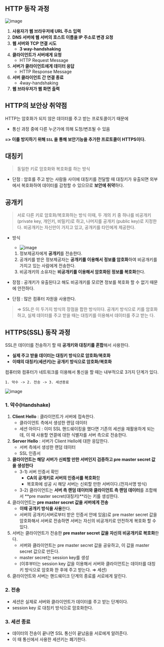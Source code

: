 ## HTTP 동작 과정

![image](https://user-images.githubusercontent.com/77563814/167622768-01fe0e2a-4928-42be-b200-81716dea8cd6.png)

1. **사용자가 웹 브라우저에 URL 주소 입력**
2. **DNS 서버에 웹 서버의 호스트 이름을 IP 주소로 변경 요청**
3. **웹 서버와 TCP 연결 시도**
    - **3 way-handshaking**
4. **클라이언트가 서버에게 요청**
    - HTTP Request Message
5. **서버가 클라이언트에게 데이터 응답**
    - HTTP Response Message
6. **서버 클라이언트 간 연결 종료**
    - 4way-handshaking
7. **웹 브라우저가 웹 화면 출력**

## HTTP의 보안상 취약점

HTTP는 암호화가 되지 않은 데이터를 주고 받는 프로토콜이기 때문에

- 통신 과정 중에 다른 누군가에 의해 도청/변조될 수 있음

**=> 이를 방지하기 위해 `SSL` 을 통해 보안기능을 추가한 프로토콜이 HTTPS이다.**


## **대칭키**

> 동일한 키로 암호화와 복호화를 하는 방식
> 
- 단점 : 암호를 주고 받는 사람들 사이에 대칭키를 전달할 때 대칭키가 유출되면 외부에서 복호화하여 데이터를 감청할 수 있으므로 **보안에 취약**하다.

## 공개키

> 서로 다른 키로 암호화/복호화하는 방식
이때, 두 개의 키 중 하나를 비공개키 (private key, 개인키, 비밀키)로 하고, 나머지를 공개키 (public key)로 지정한다. 비공개키는 자신만이 가지고 있고, 공개키를 타인에게 제공한다.
> 
- 방식
    - ![image](https://user-images.githubusercontent.com/77563814/167547926-0f8100fe-9061-471e-b9f8-cbaaf8758d80.png)

    1. 정보제공자에게 **공개키**를 전송한다.
    2. 공개키를 받은 정보제공자는 **공개키를 이용해서 정보를 암호화**하여 비공개키를 가지고 있는 사람에게 전송한다.
    3. 비공개키의 소유자는 **비공개키를 이용해서 암호화된 정보를 복호화**한다.
- 장점 : 공개키가 유출된다고 해도 비공개키를 모르면 정보를 복호화 할 수 없기 때문에 안전하다.
- 단점 : 많은 컴퓨터 자원을 사용한다.

> => SSL은 이 두가지 방식의 장점을 합한 방식이다. 공개키 방식으로 키를 암호화하고, 실제 데이터를 주고 받을 때는 대칭키를 이용해서 데이터를 주고 받는 다.
>


## HTTPS(SSL) 동작 과정

SSL은 데이터를 전송하기 할 때 **공개키와 대칭키를 혼합**해서 사용한다.

- **실제 주고 받을 데이터는 대칭키 방식으로 암호화/복호화**
- **이때의 대칭키(세션키)는 공개키 방식으로 암호화/복호화**

컴퓨터와 컴퓨터가 네트워크를 이용해서 통신을 할 때는 내부적으로 3가지 단계가 있다.

`1. 악수 -> 2. 전송 -> 3. 세션종료`

![image](https://user-images.githubusercontent.com/77563814/167547466-fd8d83fc-ce21-4605-86fa-b6c6f462de8d.png)


### 1. 악수(Handshake)

1. **Client Hello** : 클라이언트가 서버에 접속한다.
    - 클라이언트 측에서 생성한 랜덤 데이터
    - 세션 아이디 : 이미 SSL 핸드쉐이킹을 했다면 기존의 세션을 재활용하게 되는데, 이 때 사용할 연결에 대한 식별자를 서버 측으로 전송한다.
2. **Server Hello** : 서버가 Client Hello에 대한 응답한다.
    - 서버 측에서 생성한 랜덤 데이터
    - SSL 인증서
3. **클라이언트는 해당 서버가 신뢰할 만한 서버인지 검증하고 pre master secret 값을 생성한다**
    - 3-1) 서버 인증서 확인
        - **CA의 공개키로 서버의 인증서를 복호화**함
        - 복호화에 성공 시 해당 서버는 신뢰할 만한 서버이다.(전자서명 방식)
    - 3-2) 클라이언트는 **서버 측 랜덤 데이터와 클라이언트 측 랜덤 데이터**를 조합해서 **pre master secret(대칭키)**라는 키를 생성한다.
4. 클라이언트는 **pre master secret 값을 서버에게 전송**
    - **이때 공개키 방식을 사용**한다.
    - 서버의 공개키(서버로부터 받은 인증서 안에 있음)로 pre master secret 값을 암호화해서 서버로 전송하면 서버는 자신의 비공개키로 안전하게 복호화 할 수 있다.
5. 서버는 클라이언트가 전송한 **pre master secret 값을 자신의 비공개키로 복호화**한다. 
    - 서버와 클라이언트는 pre master secret 값을 공유하고, 이 값을 master secret 값으로 만든다.
    - master secret는 session key를 생성
    - (이후부터는 session key 값을 이용해서 서버와 클라이언트는 데이터를 대칭키 방식으로 암호화 한 후에 주고 받는다. ⇒ 세션)
6. 클라이언트와 서버는 핸드쉐이크 단계의 종료를 서로에게 알린다.

### 2. 전송

- 세션은 실제로 서버와 클라이언트가 데이터를 주고 받는 단계이다.
- session key 로  대칭키 방식으로 암호화한다.

### 3. 세션 종료

- 데이터의 전송이 끝나면 SSL 통신이 끝났음을 서로에게 알려준다.
- 이 때 통신에서 사용한 세션키는 폐기한다.
